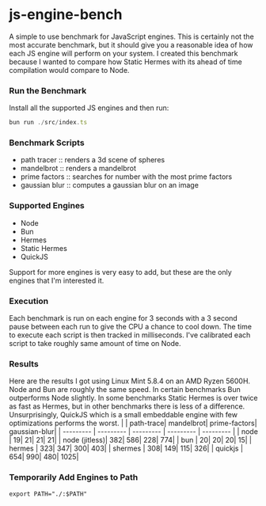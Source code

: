 # js-engine-bench
A simple to use benchmark for JavaScript engines. This is certainly not the most accurate benchmark, but it should give you a reasonable idea of how each JS engine will perform on your system. I created this benchmark because I wanted to compare how Static Hermes with its ahead of time compilation would compare to Node.

### Run the Benchmark
Install all the supported JS engines and then run:
```ts
bun run ./src/index.ts 
```

### Benchmark Scripts
- path tracer :: renders a 3d scene of spheres
- mandelbrot :: renders a mandelbrot
- prime factors :: searches for number with the most prime factors
- gaussian blur :: computes a gaussian blur on an image

### Supported Engines
- Node
- Bun
- Hermes
- Static Hermes
- QuickJS

Support for more engines is very easy to add, but these are the only engines that I'm interested it.

### Execution
Each benchmark is run on each engine for 3 seconds with a 3 second pause between each run to give the CPU a chance to cool down. The time to execute each script is then tracked in milliseconds. I've calibrated each script to take roughly same amount of time on Node.

### Results
Here are the results I got using Linux Mint 5.8.4 on an AMD Ryzen 5600H. Node and Bun are roughly the same speed. In certain benchmarks Bun outperforms Node slightly. In some benchmarks Static Hermes is over twice as fast as Hermes, but in other benchmarks there is less of a difference. Unsurprisingly, QuickJS which is a small embeddable engine with few optimizations performs the worst.
|         |    path-trace|    mandelbrot| prime-factors| gaussian-blur|
| --------- | ---------  | --------- | --------- | --------- |
| node    |            19|            21|            21|            21|
| node (jitless)|           382|           586|           228|           774|
| bun     |            20|            20|            20|            15|
| hermes  |           323|           347|           300|           403|
| shermes |           308|           149|           115|           326|
| quickjs |           654|           990|           480|          1025|

### Temporarily Add Engines to Path
```
export PATH="./:$PATH"
```
